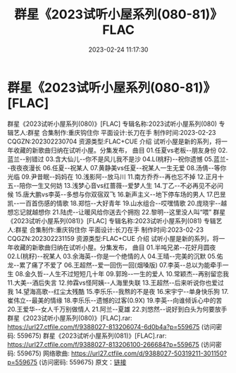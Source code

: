 ﻿---
title: 群星《2023试听小屋系列(080-81)》FLAC
date: 2023-02-24 11:17:30
categories: APE、FLAC、MP3
tags: 华语中文
---
# 群星《2023试听小屋系列(080-81)》[FLAC]

群星《2023试听小屋系列(080)》[FLAC]
专辑名称:2023试听小屋系列(080)
专辑艺人:群星
合集制作:重庆钩住你
平面设计:长刀在手
制作时间:2023-02-23
CQGZN:202302230704
资源类型:FLAC+CUE
介绍
试听小屋是新的系列，将一年收藏的新歌曲归纳在试听小屋。分集发布，
曲目
01.任夏vs老板--朋友身份
02.蓝兰--别错过
03.含大仙儿--你不是风儿我不是沙
04.L(桃籽)--祝你遗憾
05.蓝兰--夜夜夜漫长
06.任夏--祝某人
07.黄静美vs任夏--祝某人一生无爱
08.汤倩--等你光临
09.尹昔眠--妈妈在
10.浅影阿--放马川
11.南方乔乔--再也忘不掉
12.正月十五--陪你一生又何妨
13.浅梦心音vs红蔷薇--爱梦人生
14.丁乙--不必再见不必问候
15.唐大鹏vs李英--多想与你双宿双飞
16.新声主义--地下停车场的男人
17.巴昱凯--一百首伤感的情歌
18.郑恺--大好青年
19.山水组合--哎嘿情歌
20.庞晓宇--越想忘记就越想你
21.陆虎--让暖风给你送去个拥抱
22.黎明--这里没人叫“喂”
群星《2023试听小屋系列(081)》[FLAC]
专辑名称:2023试听小屋系列(081)
专辑艺人:群星
合集制作:重庆钩住你
平面设计:长刀在手
制作时间:2023-02-23
CQGZN:202302231159
资源类型:FLAC+CUE
介绍
试听小屋是新的系列，将一年收藏的新歌曲归纳在试听小屋。分集发布，
曲目
01.半吨兄弟--花好月圆夜
02.L(桃籽)--祝某人
03.余海英--你是一个绝情的人
04.王晴--完美的沉默
05.佑龙--累了痛了不爱了
06.王超然--爱一回伤一回(烟嗓版)
07.李英--总以为能牵手一生
08.金久哲--人生不过短短几十年
09.郭玲--一生的爱人
10.常颖杰--再别留恋我
11.大美--酒后失言
12.帅霖vs怪阿姨--人海里失联
13.王超然--后来听说你也爱过我
14.望海高歌--红尘太残酷
15.李乐乐--我熬的不是夜
16.宋宇宁--单身快乐狗
17.崔伟立--最美的情缘
18.李乐乐--遗憾的过客(0.9X)
19.李英--向谁倾诉心中的苦
20.王爱华--女人千万别做情人
21.阿兰--夏雄
22.刘悠然--说好到白头为何要放手
群星《2023试听小屋系列(080)》[FLAC].rar: https://url27.ctfile.com/f/9388027-813206074-6d0b4a?p=559675
(访问密码: 559675)
群星《2023试听小屋系列(081)》[FLAC].rar: https://url27.ctfile.com/f/9388027-813206100-266684?p=559675
(访问密码: 559675)
网络歌曲: https://url27.ctfile.com/d/9388027-50319211-301150?p=559675
(访问密码: 559675)
原文：[链接](https://blog.sina.com.cn/s/blog_1647c7e76010310wb.html)